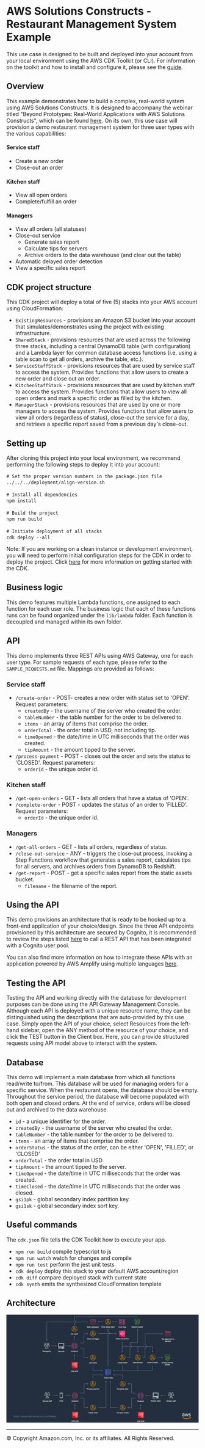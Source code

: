 # AWS Solutions Constructs - Restaurant Management System Example

This use case is designed to be built and deployed into your account from your local environment using the AWS CDK Toolkit (or CLI). For information on the toolkit and how to install and configure it, please see the [guide](https://docs.aws.amazon.com/cdk/latest/guide/cli.html).

## Overview

This example demonstrates how to build a complex, real-world system using AWS Solutions Constructs. It is designed to
accompany the webinar titled "Beyond Prototypes: Real-World Applications with AWS Solutions Constructs", which
can be found [here](https://www.youtube.com/watch?v=9YW1sL0dFV8&ab_channel=AWSEvents). On its own, this use case will provision a demo restaurant management system for three user types
with the various capabilities:

#### Service staff
- Create a new order
- Close-out an order

#### Kitchen staff
- View all open orders
- Complete/fulfill an order

#### Managers
- View all orders (all statuses)
- Close-out service
  - Generate sales report
  - Calculate tips for servers
  - Archive orders to the data warehouse (and clear out the table)
- Automatic delayed order detection
- View a specific sales report

## CDK project structure
This CDK project will deploy a total of five (5) stacks into your AWS account using CloudFormation:
- `ExistingResources` - provisions an Amazon S3 bucket into your account that simulates/demonstrates using the project with existing infrastructure.
- `SharedStack` - provisions resources that are used across the following three stacks, including a central DynamoDB table (with configuration) and a Lambda layer for common database access functions (i.e. using a table scan to get all orders, archive the table, etc.).
- `ServiceStaffStack` - provisions resources that are used by service staff to access the system. Provides functions that allow users to create a new order and close out an order.
- `KitchenStaffStack` - provisions resources that are used by kitchen staff to access the system. Provides functions that allow users to view all open orders and mark a specific order as filled by the kitchen.
- `ManagerStack` - provisions resources that are used by one or more managers to access the system. Provides functions that allow users to view all orders (regardless of status), close-out the service for a day, and retrieve a specific report saved from a previous day's close-out.

## Setting up
After cloning this project into your local environment, we recommend performing the following steps to deploy it into
your account:
```
# Set the proper version numbers in the package.json file
../../../deployment/align-version.sh

# Install all dependencies
npm install

# Build the project
npm run build

# Initiate deployment of all stacks
cdk deploy --all
```
Note: If you are working on a clean instance or development environment, you will need to perform initial configuration
steps for the CDK in order to deploy the project. Click [here](https://docs.aws.amazon.com/cdk/latest/guide/getting_started.html) for
more information on getting started with the CDK.

## Business logic
This demo features multiple Lambda functions, one assigned to each function for each user role. The business logic that
each of these functions runs can be found organized under the `lib/lambda` folder. Each function is decoupled and managed
within its own folder.

## API
This demo implements three REST APIs using AWS Gateway, one for each user type. For sample requests of each type, please
refer to the `SAMPLE_REQUESTS.md` file. Mappings are provided as follows:

### Service staff
- `/create-order` - POST- creates a new order with status set to 'OPEN'. Request parameters:
  - `createdBy` - the username of the server who created the order.
  - `tableNumber` - the table number for the order to be delivered to.
  - `items` - an array of items that comprise the order.
  - `orderTotal` - the order total in USD, not including tip.
  - `timeOpened` - the date/time in UTC milliseconds that the order was created.
  - `tipAmount` - the amount tipped to the server.
- `/process-payment` - POST - closes out the order and sets the status to 'CLOSED'. Request parameters:
  - `orderId` - the unique order id.

### Kitchen staff
- `/get-open-orders` - GET - lists all orders that have a status of 'OPEN'.
- `/complete-order` - POST - updates the status of an order to 'FILLED'. Request parameters:
  - `orderId` - the unique order id.

### Managers
- `/get-all-orders` - GET - lists all orders, regardless of status.
- `/close-out-service` - ANY - triggers the close-out process, invoking a Step Functions workflow that generates a
  sales report, calculates tips for all servers, and archives orders from DynamoDB to Redshift.
- `/get-report` - POST - get a specific sales report from the static assets bucket.
  - `filename` - the filename of the report.

## Using the API
This demo provisions an architecture that is ready to be hooked up to a front-end application of your choice/design.
Since the three API endpoints provisioned by this architecture are secured by Cognito, it is recommended to review the
steps listed [here](https://docs.aws.amazon.com/apigateway/latest/developerguide/apigateway-invoke-api-integrated-with-cognito-user-pool.html)
to call a REST API that has been integrated with a Cognito user pool.

You can also find more information on how to integrate these APIs with an application powered by AWS Amplify using
multiple languages [here](https://docs.aws.amazon.com/cognito/latest/developerguide/cognito-integrate-apps.html).

## Testing the API
Testing the API and working directly with the database for development purposes can be done using the API Gateway
Management Console. Although each API is deployed with a unique resource name, they can be distinguished using the
descriptions that are auto-provided by this use case. Simply open the API of your choice, select Resources from the left-hand sidebar,
open the ANY method of the resource of your choice, and click the TEST button in the Client box. Here, you can provide
structured requests using API model above to interact with the system.

## Database
This demo will implement a main database from which all functions read/write to/from. This database will be used for
managing orders for a specific service. When the restaurant opens, the database should be empty. Throughout the service
period, the database will become populated with both open and closed orders. At the end of service, orders will be closed
out and archived to the data warehouse.

 - `id` - a unique identifier for the order.
 - `createdBy` - the username of the server who created the order.
 - `tableNumber` - the table number for the order to be delivered to.
 - `items` - an array of items that comprise the order.
 - `orderStatus` - the status of the order, can be either 'OPEN', 'FILLED', or 'CLOSED'
 - `orderTotal` - the order total in USD.
 - `tipAmount` - the amount tipped to the server.
 - `timeOpened` - the date/time in UTC milliseconds that the order was created.
 - `timeClosed` - the date/time in UTC milliseconds that the order was closed.
 - `gsi1pk` - global secondary index partition key.
 - `gsi1sk` - global secondary index sort key.

## Useful commands
The `cdk.json` file tells the CDK Toolkit how to execute your app.

 * `npm run build`   compile typescript to js
 * `npm run watch`   watch for changes and compile
 * `npm run test`    perform the jest unit tests
 * `cdk deploy`      deploy this stack to your default AWS account/region
 * `cdk diff`        compare deployed stack with current state
 * `cdk synth`       emits the synthesized CloudFormation template

## Architecture
![Architecture Diagram](architecture.png)

***
&copy; Copyright Amazon.com, Inc. or its affiliates. All Rights Reserved.